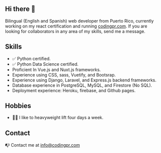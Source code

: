 ## Hi there 👋

Bilingual (English and Spanish) web developer from Puerto Rico, currently working on my react certification and running [codingpr.com](https://codingpr.com). If you are looking for collaborators in any area of my skills, send me a message.

## Skills
- :white_check_mark: Python certified.
- :white_check_mark: Python Data Science certified.
- Proficient In Vue.js and Nuxt.js frameworks.
- Experience using CSS, sass, Vuetify, and Bootsrap.
- Experience using Django, Laravel, and Express.js backend frameworks.
- Database experience in PostgreSQL, MySQL, and Firestore (No SQL).
- Deployment experience: Heroku, firebase, and Github pages.

## Hobbies
- :weight_lifting_woman: I like to heavyweight lift four days a week.

<!-- <video width="500" height="255">
  <source src="https://skyline.github.com/denisse-ab/2021" type="video" alt="Gighub Contributions Video">
</video> -->

## Contact
:mailbox_with_no_mail: Contact me at info@codingpr.com
